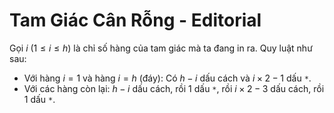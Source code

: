 # Tam Giác Cân Rỗng - Editorial

Gọi $i \ (1 \le i \le h)$ là chỉ số hàng của tam giác mà ta đang in ra. Quy luật như sau:
- Với hàng $i = 1$ và hàng $i = h$ (đáy): Có $h - i$ dấu cách và $i \times 2 - 1$ dấu `*`.
- Với các hàng còn lại: $h - i$ dấu cách, rồi $1$ dấu `*`, rồi $i \times 2 - 3$ dấu cách, rồi $1$ dấu `*`.